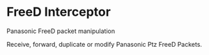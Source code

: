 # FreeD Interceptor
Panasonic FreeD packet manipulation

Receive, forward, duplicate or modify Panasonic Ptz FreeD Packets. 